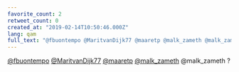 ```yaml
---
favorite_count: 2
retweet_count: 0
created_at: "2019-02-14T10:50:46.000Z"
lang: qam
full_text: "@fbuontempo @MaritvanDijk77 @maaretp @malk_zameth @malk_zameth ?"
---
```


[@fbuontempo](https://twitter.com/fbuontempo)
[@MaritvanDijk77](https://twitter.com/MaritvanDijk77)
[@maaretp](https://twitter.com/maaretp)
[@malk_zameth](https://twitter.com/malk_zameth) @malk_zameth ?
